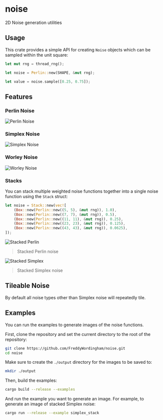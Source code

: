 # noise

2D Noise generation utilities

## Usage

This crate provides a simple API for creating `Noise` objects which can be sampled within the unit square:

```rust
let mut rng = thread_rng();

let noise = Perlin::new(SHAPE, &mut rng);

let value = noise.sample([0.25, 0.75]);
```

## Features

### Perlin Noise

![Perlin Noise](./assets/images/perlin.png)

### Simplex Noise

![Simplex Noise](./assets/images/simplex.png)

### Worley Noise

![Worley Noise](./assets/images/worley.png)

### Stacks

You can stack multiple weighted noise functions together into a single noise function using the `Stack` struct:

```rust
let noise = Stack::new(vec![
    (Box::new(Perlin::new((5, 5), &mut rng)), 1.0),
    (Box::new(Perlin::new((7, 7), &mut rng)), 0.5),
    (Box::new(Perlin::new((11, 11), &mut rng)), 0.25),
    (Box::new(Perlin::new((23, 23), &mut rng)), 0.125),
    (Box::new(Perlin::new((43, 43), &mut rng)), 0.0625),
]);
```

![Stacked Perlin](./assets/images/perlin-stack.png)

> Stacked Perlin noise

![Stacked Simplex](./assets/images/simplex-stack.png)

> Stacked Simplex noise

## Tileable Noise

By default all noise types other than Simplex noise will repeatedly tile.

## Examples

You can run the examples to generate images of the noise functions.

First, clone the repository and set the current directory to the root of the repository:

```sh
git clone https://github.com/FreddyWordingham/noise.git
cd noise
```

Make sure to create the `./output` directory for the images to be saved to:

```sh
mkdir ./output
```

Then, build the examples:

```sh
cargo build --release --examples
```

And run the example you want to generate an image.
For example, to generate an image of stacked Simplex noise:

```sh
cargo run --release --example simplex_stack
```
